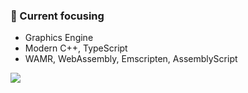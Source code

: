 ### 📝 Current focusing

- Graphics Engine
- Modern C++, TypeScript
- WAMR, WebAssembly, Emscripten, AssemblyScript

<div>
  <img src="https://github-readme-stats.vercel.app/api?username=Autokaka&show_icons=true&icon_color=805AD5&text_color=718096&bg_color=ffffff&hide_title=true&hide_border=true&count_private=true&hide=contribs,issues" />
</div>

